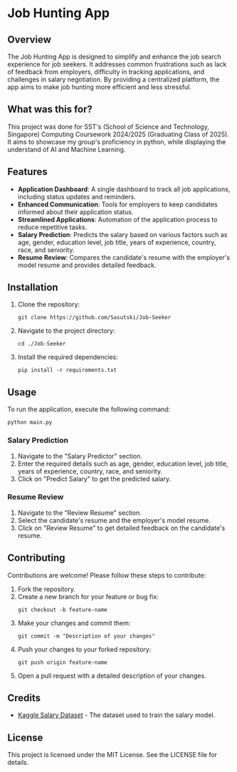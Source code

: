 # Job Hunting App
## Overview
The Job Hunting App is designed to simplify and enhance the job search experience for job seekers. It addresses common frustrations such as lack of feedback from employers, difficulty in tracking applications, and challenges in salary negotiation. By providing a centralized platform, the app aims to make job hunting more efficient and less stressful.

## What was this for?
This project was done for SST's (School of Science and Technology, Singapore) Computing Coursework 2024/2025 (Graduating Class of 2025). It aims to showcase my group's proficiency in python, while displaying the understand of AI and Machine Learning. 

## Features
- **Application Dashboard**: A single dashboard to track all job applications, including status updates and reminders.
- **Enhanced Communication**: Tools for employers to keep candidates informed about their application status.
- **Streamlined Applications**: Automation of the application process to reduce repetitive tasks.
- **Salary Prediction**: Predicts the salary based on various factors such as age, gender, education level, job title, years of experience, country, race, and seniority.
- **Resume Review**: Compares the candidate's resume with the employer's model resume and provides detailed feedback.

## Installation
1. Clone the repository:
   ```
   git clone https://github.com/Sasutski/Job-Seeker
   ```
2. Navigate to the project directory:
   ```
   cd ./Job-Seeker
   ```
3. Install the required dependencies:
   ```
   pip install -r requirements.txt
   ```

## Usage
To run the application, execute the following command:
```
python main.py
```

### Salary Prediction
1. Navigate to the "Salary Predictor" section.
2. Enter the required details such as age, gender, education level, job title, years of experience, country, race, and seniority.
3. Click on "Predict Salary" to get the predicted salary.

### Resume Review
1. Navigate to the "Review Resume" section.
2. Select the candidate's resume and the employer's model resume.
3. Click on "Review Resume" to get detailed feedback on the candidate's resume.

## Contributing
Contributions are welcome! Please follow these steps to contribute:
1. Fork the repository.
2. Create a new branch for your feature or bug fix:
   ```
   git checkout -b feature-name
   ```
3. Make your changes and commit them:
   ```
   git commit -m "Description of your changes"
   ```
4. Push your changes to your forked repository:
   ```
   git push origin feature-name
   ```
5. Open a pull request with a detailed description of your changes.

## Credits
- [Kaggle Salary Dataset](https://www.kaggle.com/datasets/amirmahdiabbootalebi/salary-by-job-title-and-country) - The dataset used to train the salary model.

## License
This project is licensed under the MIT License. See the LICENSE file for details.